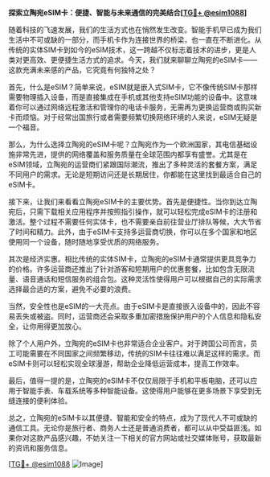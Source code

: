 **探索立陶宛eSIM卡：便捷、智能与未来通信的完美结合[[TG💪+ @esim1088](https://t.me/s/esim1088)]**

随着科技的飞速发展，我们的生活方式也在悄然发生改变。智能手机早已成为我们生活中不可或缺的一部分，而手机卡作为连接世界的桥梁，也一直在不断进化。从传统的实体SIM卡到如今的eSIM技术，这一跨越不仅标志着技术的进步，更是人类对更高效、更便捷生活方式的追求。今天，我们就来聊聊立陶宛的eSIM卡——这款充满未来感的产品，它究竟有何独特之处？

首先，什么是eSIM？简单来说，eSIM就是嵌入式SIM卡，它不像传统SIM卡那样需要物理插入设备，而是直接集成在手机或其他支持eSIM功能的设备中。这意味着你可以通过网络远程激活和管理你的电话卡服务，无需再为更换运营商或购买新卡而烦恼。对于经常出国旅行或者需要频繁切换网络环境的人来说，eSIM无疑是一个福音。

那么，为什么选择立陶宛的eSIM卡呢？立陶宛作为一个欧洲国家，其电信基础设施非常先进，提供的网络覆盖和服务质量在全球范围内都享有盛誉。尤其是在eSIM领域，立陶宛的运营商们紧跟国际潮流，推出了多种灵活的套餐方案，满足不同用户的需求。无论是短期访问还是长期居住，你都能在这里找到最适合自己的eSIM卡。

接下来，让我们来看看立陶宛eSIM卡的主要优势。首先是便捷性。当你到达立陶宛后，只需下载相关应用程序并按照指引操作，就可以轻松完成eSIM卡的注册和激活。整个过程不需要任何实体卡，也不需要亲自前往营业厅排队等候，大大节省了时间和精力。此外，由于eSIM卡支持多运营商切换，你可以在多个国家和地区使用同一个设备，随时随地享受优质的网络服务。

其次是经济实惠。相比传统的实体SIM卡，立陶宛的eSIM卡通常提供更具竞争力的价格。许多运营商还推出了针对游客和短期用户的优惠套餐，比如包含无限流量、语音通话和短信服务的组合包。这种灵活性使得用户可以根据自己的实际需求选择最合适的方案，避免不必要的浪费。

当然，安全性也是eSIM的一大亮点。由于eSIM卡是直接嵌入设备中的，因此不容易丢失或被盗。同时，运营商还会采取多重加密措施保护用户的个人信息和隐私安全，让你用得更加放心。

除了个人用户外，立陶宛的eSIM卡也非常适合企业客户。对于跨国公司而言，员工可能需要在不同国家之间频繁移动，传统的SIM卡往往难以满足这样的需求。而eSIM卡则可以轻松实现全球漫游，帮助企业降低运营成本，提高工作效率。

最后，值得一提的是，立陶宛的eSIM卡不仅仅局限于手机和平板电脑，还可以应用于智能手表、车载系统等多种智能设备。这使得用户能够在更多场景下享受到无缝连接的便利体验。

总之，立陶宛的eSIM卡以其便捷、智能和安全的特点，成为了现代人不可或缺的通信工具。无论你是旅行者、商务人士还是普通消费者，都可以从中受益匪浅。如果你对这款产品感兴趣，不妨关注一下相关的官方网站或社交媒体账号，获取最新的资讯和服务信息。

[[TG💪+ @esim1088](https://t.me/s/esim1088) ![Image](https://i.postimg.cc/4NQfJmqS/Snipaste-2025-05-13-00-14-12.png)]